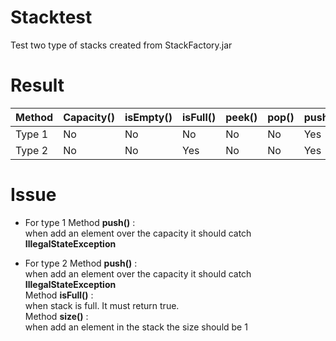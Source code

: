 # Stacktest

Test two type of stacks created from StackFactory.jar

# Result

| Method  | Capacity() | isEmpty() | isFull() | peek() | pop() | push() | size() |
|---------|------------|-----------|----------|--------|-------|--------|--------|
| Type 1  | No         | No        | No       | No     | No    | Yes    | No     |
| Type 2  | No         | No        | Yes      | No     | No    | Yes    | Yes    |

# Issue
- For type 1 
Method <b>push()</b> :<br>
when add an element over the capacity it should catch <b>IllegalStateException</b>

- For type 2
Method <b>push()</b> :<br>
when add an element over the capacity it should catch <b>IllegalStateException</b><br>
Method <b>isFull()</b> :<br>
when stack is full. It must return true.<br>
Method <b>size()</b> :<br>
when add an element in the stack the size should be 1<br>
